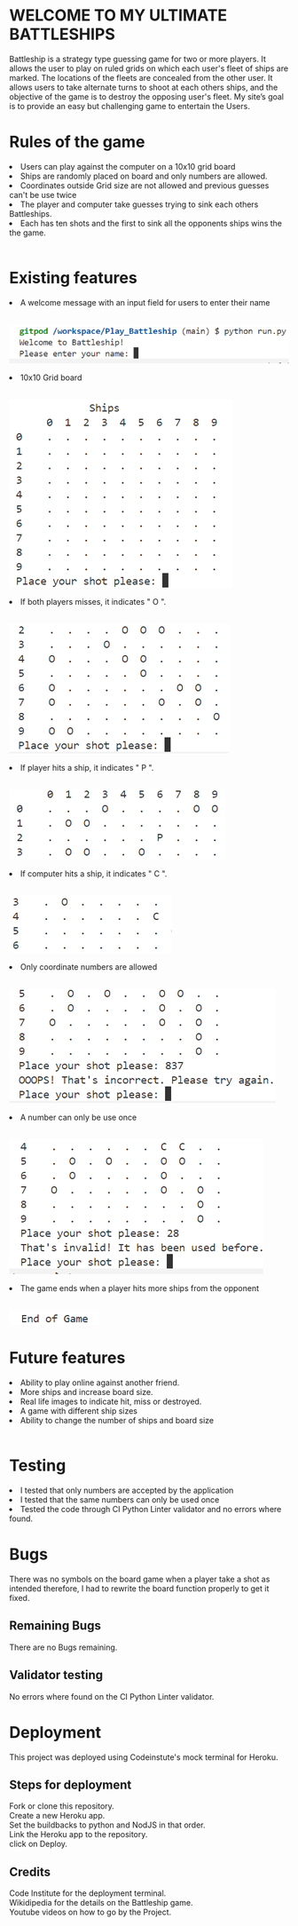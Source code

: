# WELCOME TO MY ULTIMATE BATTLESHIPS
Battleship is a strategy type guessing game for two or more players. It allows the user to play on ruled grids on which each user's fleet of ships are marked. The locations of the fleets are concealed from the other user. It allows users to take alternate turns to shoot at each others ships, and the objective of the game is to destroy the opposing user's fleet. My  site’s goal is to provide an easy but challenging game to entertain the Users.

# Rules of the game

<li>Users can play against the computer on a 10x10 grid board</li>
<li>Ships are randomly placed on board and only numbers are allowed.</li>
<li>Coordinates outside Grid size are not allowed and previous guesses can't be use twice</li>
<li>The player and computer take guesses trying to sink each others Battleships.</li>
<li>Each has ten shots and the first to sink all the opponents ships wins the the game.</li>
<br>

# Existing features
<li>A welcome message with an input field for users to enter their name</li>
<br>

![screenshot welcome message](images/Screenshot%20(150).png)

<li>10x10 Grid board</li>
<br>

![screenshot grid board](images/Screenshot%20(151).png)

<li>If both players misses, it indicates " O ".</li>
<br>

![screenshot "O"](images/Screenshot%20(158).png)

<li>If player hits a ship, it indicates " P ".</li>
<br>

![screenshot "P"](images/Screenshot%20(157).png)

<li>If computer hits a ship, it indicates " C ".</li>
<br>

![screenshot "C"](images/Screenshot%20(153).png)

<li>Only coordinate numbers are allowed</li>
<br>

![screenshot "only coordinate numbers"](images/Screenshot%20(155).png)

<li>A number can only be use once</li>
<br>

![screenshot "Invalid numbers"](images/Screenshot%20(154).png)

<li>The game ends when a player hits more ships from the opponent</li>
<br>

![screenshot "End of game"](images/Screenshot%20(156).png)






# Future features
<li>Ability to play online against another friend.</li>
<li>More ships and increase board size.</li>
<li>Real life images to indicate hit, miss or destroyed.</li>
<li>A game with different ship sizes</li>
<li>Ability to change the number of ships and board size</li>
<br>

# Testing

<li>I tested that only numbers are accepted by the application</li>
<li>I tested that the same numbers can only be used once</li> 
<li>Tested the code through CI Python Linter validator and no errors where found.</li>


# Bugs
There was no symbols on the board game when a player take a shot as intended therefore, I had to rewrite the board function properly to get it fixed.
## Remaining Bugs
There are no Bugs remaining.
## Validator testing
No errors where found on the CI Python Linter validator.

# Deployment
This project was deployed using Codeinstute's mock terminal for Heroku.
## Steps for deployment
Fork or clone this repository. <br>
Create a new Heroku app. <br>
Set the buildbacks to python and NodJS in that order. <br>
Link the Heroku app to the repository. <br>
click on Deploy.

## Credits
Code Institute for the deployment terminal. <br>
Wikidipedia for the details on the Battleship game. <br>
Youtube videos on how to go by the Project. 

